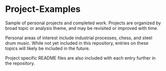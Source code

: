 # Project-Examples

Sample of personal projects and completed work. Projects are organized by broad topic or analysis theme, and may be revisited or improved with time.

Personal areas of interest include industrial processes, chess, and steel drum music. 
While not yet included in this repository, entries on these topics will likely be included in the future. 

Project specific README files are also included with each entry further in the repository.
